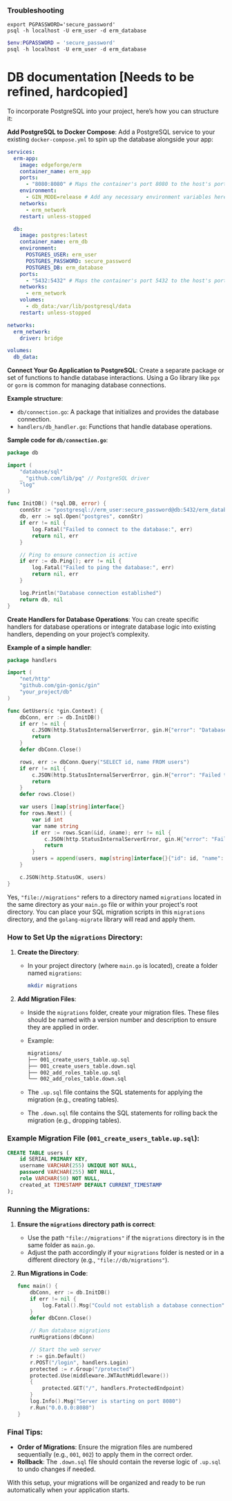 ### Troubleshooting

````shell
export PGPASSWORD='secure_password'
psql -h localhost -U erm_user -d erm_database
````

````powershell
$env:PGPASSWORD = 'secure_password'
psql -h localhost -U erm_user -d erm_database
````



# DB documentation [Needs to be refined, hardcopied]


To incorporate PostgreSQL into your project, here’s how you can structure it:

**Add PostgreSQL to Docker Compose**:
Add a PostgreSQL service to your existing `docker-compose.yml` to spin up the database alongside your app:

```yaml
services:
  erm-app:
    image: edgeforge/erm
    container_name: erm_app
    ports:
      - "8080:8080" # Maps the container's port 8080 to the host's port 8080
    environment:
      - GIN_MODE=release # Add any necessary environment variables here
    networks:
      - erm_network
    restart: unless-stopped

  db:
    image: postgres:latest
    container_name: erm_db
    environment:
      POSTGRES_USER: erm_user
      POSTGRES_PASSWORD: secure_password
      POSTGRES_DB: erm_database
    ports:
      - "5432:5432" # Maps the container's port 5432 to the host's port 5432
    networks:
      - erm_network
    volumes:
      - db_data:/var/lib/postgresql/data
    restart: unless-stopped

networks:
  erm_network:
    driver: bridge

volumes:
  db_data:
```

**Connect Your Go Application to PostgreSQL**:
Create a separate package or set of functions to handle database interactions. Using a Go library like `pgx` or `gorm` is common for managing database connections.

**Example structure**:
- `db/connection.go`: A package that initializes and provides the database connection.
- `handlers/db_handler.go`: Functions that handle database operations.

**Sample code for `db/connection.go`**:

```go
package db

import (
    "database/sql"
    _ "github.com/lib/pq" // PostgreSQL driver
    "log"
)

func InitDB() (*sql.DB, error) {
    connStr := "postgresql://erm_user:secure_password@db:5432/erm_database?sslmode=disable"
    db, err := sql.Open("postgres", connStr)
    if err != nil {
        log.Fatal("Failed to connect to the database:", err)
        return nil, err
    }

    // Ping to ensure connection is active
    if err := db.Ping(); err != nil {
        log.Fatal("Failed to ping the database:", err)
        return nil, err
    }

    log.Println("Database connection established")
    return db, nil
}
```

**Create Handlers for Database Operations**:
You can create specific handlers for database operations or integrate database logic into existing handlers, depending on your project’s complexity.

**Example of a simple handler**:

```go
package handlers

import (
    "net/http"
    "github.com/gin-gonic/gin"
    "your_project/db"
)

func GetUsers(c *gin.Context) {
    dbConn, err := db.InitDB()
    if err != nil {
        c.JSON(http.StatusInternalServerError, gin.H{"error": "Database connection failed"})
        return
    }
    defer dbConn.Close()

    rows, err := dbConn.Query("SELECT id, name FROM users")
    if err != nil {
        c.JSON(http.StatusInternalServerError, gin.H{"error": "Failed to query users"})
        return
    }
    defer rows.Close()

    var users []map[string]interface{}
    for rows.Next() {
        var id int
        var name string
        if err := rows.Scan(&id, &name); err != nil {
            c.JSON(http.StatusInternalServerError, gin.H{"error": "Failed to scan user"})
            return
        }
        users = append(users, map[string]interface{}{"id": id, "name": name})
    }

    c.JSON(http.StatusOK, users)
}
```

Yes, `"file://migrations"` refers to a directory named `migrations` located in the same directory as your `main.go` file or within your project's root directory. You can place your SQL migration scripts in this `migrations` directory, and the `golang-migrate` library will read and apply them.

### How to Set Up the `migrations` Directory:
1. **Create the Directory**:
   - In your project directory (where `main.go` is located), create a folder named `migrations`:
     ```bash
     mkdir migrations
     ```

2. **Add Migration Files**:
   - Inside the `migrations` folder, create your migration files. These files should be named with a version number and description to ensure they are applied in order.
   - Example:
     ```bash
     migrations/
     ├── 001_create_users_table.up.sql
     ├── 001_create_users_table.down.sql
     ├── 002_add_roles_table.up.sql
     └── 002_add_roles_table.down.sql
     ```

   - The `.up.sql` file contains the SQL statements for applying the migration (e.g., creating tables).
   - The `.down.sql` file contains the SQL statements for rolling back the migration (e.g., dropping tables).

### Example Migration File (`001_create_users_table.up.sql`):
```sql
CREATE TABLE users (
    id SERIAL PRIMARY KEY,
    username VARCHAR(255) UNIQUE NOT NULL,
    password VARCHAR(255) NOT NULL,
    role VARCHAR(50) NOT NULL,
    created_at TIMESTAMP DEFAULT CURRENT_TIMESTAMP
);
```

### Running the Migrations:
1. **Ensure the `migrations` directory path is correct**:
   - Use the path `"file://migrations"` if the `migrations` directory is in the same folder as `main.go`.
   - Adjust the path accordingly if your `migrations` folder is nested or in a different directory (e.g., `"file://db/migrations"`).

2. **Run Migrations in Code**:
   ```go
   func main() {
       dbConn, err := db.InitDB()
       if err != nil {
           log.Fatal().Msg("Could not establish a database connection")
       }
       defer dbConn.Close()

       // Run database migrations
       runMigrations(dbConn)

       // Start the web server
       r := gin.Default()
       r.POST("/login", handlers.Login)
       protected := r.Group("/protected")
       protected.Use(middleware.JWTAuthMiddleware())
       {
           protected.GET("/", handlers.ProtectedEndpoint)
       }
       log.Info().Msg("Server is starting on port 8080")
       r.Run("0.0.0.0:8080")
   }
   ```

### Final Tips:
- **Order of Migrations**: Ensure the migration files are numbered sequentially (e.g., `001`, `002`) to apply them in the correct order.
- **Rollback**: The `.down.sql` file should contain the reverse logic of `.up.sql` to undo changes if needed.

With this setup, your migrations will be organized and ready to be run automatically when your application starts.
